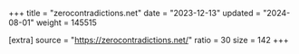 +++
title = "zerocontradictions.net"
date = "2023-12-13"
updated = "2024-08-01"
weight = 145515

[extra]
source = "https://zerocontradictions.net/"
ratio = 30
size = 142
+++
